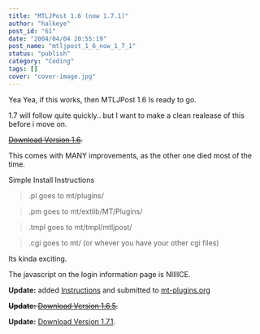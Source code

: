 ```yaml
---
title: "MTLJPost 1.6 (now 1.7.1)"
author: "halkeye"
post_id: "61"
date: "2004/04/04 20:55:19"
post_name: "mtljpost_1_6_now_1_7_1"
status: "publish"
category: "Coding"
tags: []
cover: "cover-image.jpg"
---
```


Yea Yea, if this works, then MTLJPost 1.6 Is ready to go.  

1.7 will follow quite quickly.. but I want to make a clean realease of this before i move on.

<s>[Download Version 1.6](https://files.halkeye.net/MTLJPost.1.6.tgz).</s>

This comes with MANY improvements, as the other one died most of the time.

Simple Install Instructions  

> .pl goes to mt/plugins/  

> .pm goes to mt/extlib/MT/Plugins/  

> .tmpl goes to mt/tmpl/mtljpost/  

> .cgi goes to mt/ (or whever you have your other cgi files)

Its kinda exciting.

The javascript on the login information page is NIIIICE.

**Update:** added [Instructions](https://www.kodekoan.com/project/MTLJPost) and submitted to [mt-plugins.org](https://www.mt-plugins.org)

<s>**Update:** [Download Version 1.6.5](https://files.halkeye.net/MTLJPost.1.6.5.tgz).</s>

**Update:** [Download Version 1.7.1](https://files.halkeye.net/MTLJPost.1.7.1.tgz).